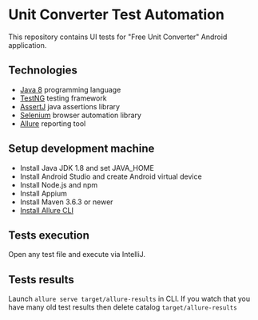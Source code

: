 # Unit Converter Test Automation

This repository contains UI tests for "Free Unit Converter" Android application.

## Technologies
* [Java 8](https://duckduckgo.com/?t=ffab&q=Java+8) programming language
* [TestNG](https://testng.org/doc/) testing framework
* [AssertJ](https://assertj.github.io/doc/) java assertions library
* [Selenium](https://www.selenium.dev/documentation/en/) browser automation library
* [Allure](https://github.com/allure-framework/allure2) reporting tool

## Setup development machine

* Install Java JDK 1.8 and set JAVA_HOME
* Install Android Studio and create Android virtual device
* Install Node.js and npm
* Install Appium
* Install Maven 3.6.3 or newer
* [Install Allure CLI](https://docs.qameta.io/allure/#_installing_a_commandline)

## Tests execution

Open any test file and execute via IntelliJ.

## Tests results 

Launch ``allure serve target/allure-results`` in CLI. If you watch that you have many old test results then delete  catalog ``target/allure-results``

